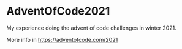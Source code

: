 # AdventOfCode2021

My experience doing the advent of code challenges in winter 2021.

More info in https://adventofcode.com/2021
